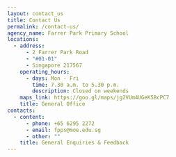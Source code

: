 ```yaml
---
layout: contact_us
title: Contact Us
permalink: /contact-us/
agency_name: Farrer Park Primary School
locations:
  - address:
      - 2 Farrer Park Road
      - "#01-01"
      - Singapore 217567
    operating_hours:
      - days: Mon - Fri
        time: 7.30 a.m. to 5.30 p.m.
        description: Closed on weekends
    maps_link: https://goo.gl/maps/jg2VUm4UGeK5BcPC7
    title: General Office
contacts:
  - content:
      - phone: +65 6295 2272
      - email: fpps@moe.edu.sg
      - other: ""
    title: General Enquiries & Feedback
---
```

